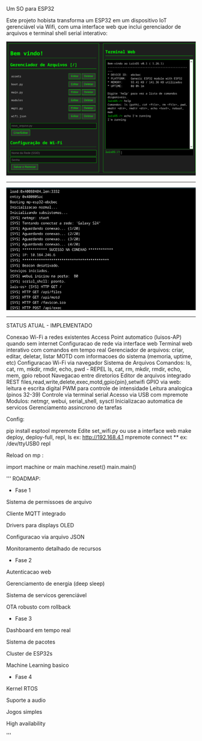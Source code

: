 Um SO para ESP32

Este projeto hobista transforma um ESP32 em um dispositivo IoT gerenciável via Wifi, com uma interface web que inclui gerenciador de arquivos e terminal shell serial interativo:


![alt text](web-front.png)

---

![alt text](back-view.png)

----------



STATUS ATUAL - IMPLEMENTADO

Conexao Wi-Fi a redes existentes
Access Point automatico (luisos-AP) quando sem internet
Configuracao de rede via interface web
Terminal web interativo com comandos em tempo real
Gerenciador de arquivos: criar, editar, deletar, listar
MOTD com informacoes do sistema (memoria, uptime, etc)
Configuracao Wi-Fi via navegador
Sistema de Arquivos
Comandos: ls, cat, rm, mkdir, rmdir, echo, pwd - REPEL ls, cat, rm, mkdir, rmdir, echo, mem, gpio reboot
Navegacao entre diretorios
Editor de arquivos integrado
REST files,read,write,delete,exec,motd,gpio{pin},setwifi
GPIO via web: leitura e escrita digital
PWM para controle de intensidade
Leitura analogica (pinos 32-39)
Controle via terminal serial
Acesso via USB com mpremote
Modulos: netmgr, webui, serial_shell, sysctl
Inicializacao automatica de servicos
Gerenciamento assincrono de tarefas

Config:

pip install esptool mpremote
Edite set_wifi.py ou use a interface web
make deploy, deploy-full, repl, ls
ex: http://192.168.4.1
mpremote connect ** ex: /dev/ttyUSB0 repl

Reload on mp :

import machine or main
machine.reset()
main.main()





'''
ROADMAP:

- Fase 1 

Sistema de permissoes de arquivo

Cliente MQTT integrado

Drivers para displays OLED

Configuracao via arquivo JSON

Monitoramento detalhado de recursos


- Fase 2 

Autenticacao web

Gerenciamento de energia (deep sleep)

Sistema de servicos gerenciável

OTA robusto com rollback

- Fase 3 

Dashboard em tempo real

Sistema de pacotes

Cluster de ESP32s

Machine Learning basico

- Fase 4 

Kernel RTOS

Suporte a audio

Jogos simples

High availability

'''